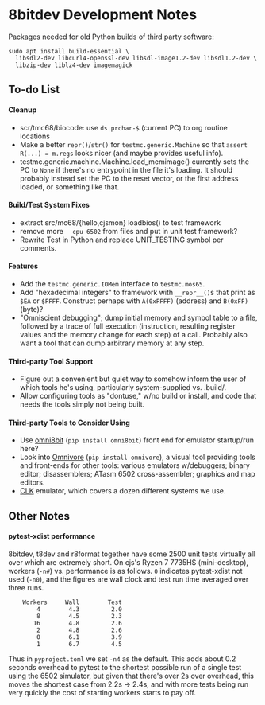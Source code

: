 8bitdev Development Notes
=========================

Packages needed for old Python builds of third party software:

    sudo apt install build-essential \
      libsdl2-dev libcurl4-openssl-dev libsdl-image1.2-dev libsdl1.2-dev \
      libzip-dev liblz4-dev imagemagick

To-do List
----------

#### Cleanup

- scr/tmc68/biocode: use `ds prchar-$` (current PC) to org routine locations
- Make a better `repr()`/`str()` for `testmc.generic.Machine` so that
  `assert R(...) = m.regs` looks nicer (and maybe provides useful info).
- testmc.generic.machine.Machine.load_memimage() currently sets the
  PC to `None` if there's no entrypoint in the file it's loading. It
  should probably instead set the PC to the reset vector, or the first
  address loaded, or something like that.

#### Build/Test System Fixes

- extract src/mc68/{hello,cjsmon} loadbios() to test framework
- remove more `  cpu 6502` from files and put in unit test framework?
- Rewrite Test in Python and replace UNIT_TESTING symbol per comments.

#### Features

- Add the `testmc.generic.IOMem` interface to `testmc.mos65`.
- Add "hexadecimal integers" to framework with `__repr__()`s that
  print as `$EA` or `$FFFF`. Construct perhaps with `A(0xFFFF)`
  (address) and `B(0xFF)` (byte)?
- "Omniscient debugging"; dump initial memory and symbol table to a
  file, followed by a trace of full execution (instruction, resulting
  register values and the memory change for each step) of a call.
  Probably also want a tool that can dump arbitrary memory at any step.

#### Third-party Tool Support

- Figure out a convenient but quiet way to somehow inform the user of
  which tools he's using, particularly system-supplied vs. .build/.
- Allow configuring tools as "dontuse," w/no build or install, and
  code that needs the tools simply not being built.

#### Third-party Tools to Consider Using

- Use [omni8bit](https://github.com/robmcmullen/omni8bit) (`pip
  install omni8bit`) front end for emulator startup/run here?
- Look into [Omnivore](https://github.com/robmcmullen/omnivore) (`pip
  install omnivore`), a visual tool providing tools and front-ends for
  other tools: various emulators w/debuggers; binary editor;
  disassemblers; ATasm 6502 cross-assembler; graphics and map editors.
- [CLK] emulator, which covers a dozen different systems we use.

[CLK]: https://github.com/TomHarte/CLK


Other Notes
-----------

#### pytest-xdist performance

8bitdev, t8dev and r8format together have some 2500 unit tests virtually
all over which are extremely short. On cjs's Ryzen 7 7735HS (mini-desktop),
workers (`-n#`) vs. performance is as follows. `0` indicates pytest-xdist
not used (`-n0`), and the figures are wall clock and test run time averaged
over three runs.

        Workers     Wall        Test
            4        4.3         2.0
            8        4.5         2.3
           16        4.8         2.6
            2        4.8         2.6
            0        6.1         3.9
            1        6.7         4.5

Thus in `pyproject.toml` we set `-n4` as the default. This adds about 0.2
seconds overhead to pytest  to the shortest possible run of a single test
using the 6502 simulator, but given that there's over 2s over overhead,
this moves the shortest case from 2.2s → 2.4s, and with more tests being
run very quickly the cost of starting workers starts to pay off.
